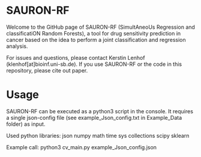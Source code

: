 # SAURON-RF
Welcome to the GitHub page of SAURON-RF (SimultAneoUs Regression and classificatiON Random Forests), a tool for drug sensitivity prediction in cancer based on the idea to perform a joint classification and regression analysis.

For issues and questions, please contact Kerstin Lenhof (klenhof[at]bioinf.uni-sb.de). If you use SAURON-RF or the code in this repository, please cite out paper. 

# Usage
SAURON-RF can be executed as a python3 script in the console. It requires a single json-config file (see example_Json_config.txt in Example_Data folder) as input.

Used python libraries:
json
numpy
math
time
sys
collections
scipy
sklearn

Example call:
python3 cv_main.py example_Json_config.json
